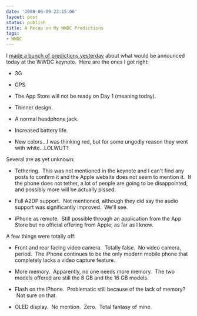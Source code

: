 ```yaml
---
date: '2008-06-09 22:15:06'
layout: post
status: publish
title: A Recap on My WWDC Predictions
tags:
- WWDC
---
```


I [made a bunch of predictions yesterday](http://www.charlessieg.com/?p=38) about what would be announced today at the WWDC keynote.  Here are the ones I got right:
	
* 3G

* GPS

* The App Store will not be ready on Day 1 (meaning today).

* Thinner design.

* A normal headphone jack.

* Increased battery life.

* New colors...I was thinking red, but for some ungodly reason they went with white...LOLWUT?

Several are as yet unknown:

	
  * Tethering.  This was not mentioned in the keynote and I can't find any posts to confirm it and the Apple website does not seem to mention it.  If the phone does not tether, a lot of people are going to be disappointed, and possibly more will be actually pissed.

	
  * Full A2DP support.  Not mentioned, although they did say the audio support was significantly improved.  We'll see.

	
  * iPhone as remote.  Still possible through an application from the App Store but no official offering from Apple, as far as I know.


A few things were totally off:

	
  * Front and rear facing video camera.  Totally false.  No video camera, period.  The iPhone continues to be the only modern mobile phone that completely lacks a video capture feature.

	
  * More memory.  Apparently, no one needs more memory.  The two models offered are still the 8 GB and the 16 GB models.

	
  * Flash on the iPhone.  Problematic still because of the lack of memory?  Not sure on that.

	
  * OLED display.  No mention.  Zero.  Total fantasy of mine.


